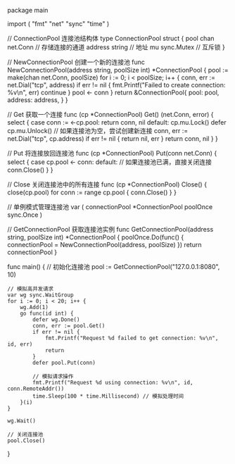 package main

import (
	"fmt"
	"net"
	"sync"
	"time"
)

// ConnectionPool 连接池结构体
type ConnectionPool struct {
	pool    chan net.Conn // 存储连接的通道
	address string        // 地址
	mu      sync.Mutex    // 互斥锁
}

// NewConnectionPool 创建一个新的连接池
func NewConnectionPool(address string, poolSize int) *ConnectionPool {
	pool := make(chan net.Conn, poolSize)
	for i := 0; i < poolSize; i++ {
		conn, err := net.Dial("tcp", address)
		if err != nil {
			fmt.Printf("Failed to create connection: %v\n", err)
			continue
		}
		pool <- conn
	}
	return &ConnectionPool{
		pool:    pool,
		address: address,
	}
}

// Get 获取一个连接
func (cp *ConnectionPool) Get() (net.Conn, error) {
	select {
	case conn := <-cp.pool:
		return conn, nil
	default:
		cp.mu.Lock()
		defer cp.mu.Unlock()
		// 如果连接池为空，尝试创建新连接
		conn, err := net.Dial("tcp", cp.address)
		if err != nil {
			return nil, err
		}
		return conn, nil
	}
}

// Put 将连接放回连接池
func (cp *ConnectionPool) Put(conn net.Conn) {
	select {
	case cp.pool <- conn:
	default:
		// 如果连接池已满，直接关闭连接
		conn.Close()
	}
}

// Close 关闭连接池中的所有连接
func (cp *ConnectionPool) Close() {
	close(cp.pool)
	for conn := range cp.pool {
		conn.Close()
	}
}

// 单例模式管理连接池
var (
	connectionPool *ConnectionPool
	poolOnce       sync.Once
)

// GetConnectionPool 获取连接池实例
func GetConnectionPool(address string, poolSize int) *ConnectionPool {
	poolOnce.Do(func() {
		connectionPool = NewConnectionPool(address, poolSize)
	})
	return connectionPool
}

func main() {
	// 初始化连接池
	pool := GetConnectionPool("127.0.0.1:8080", 10)

	// 模拟高并发请求
	var wg sync.WaitGroup
	for i := 0; i < 20; i++ {
		wg.Add(1)
		go func(id int) {
			defer wg.Done()
			conn, err := pool.Get()
			if err != nil {
				fmt.Printf("Request %d failed to get connection: %v\n", id, err)
				return
			}
			defer pool.Put(conn)

			// 模拟请求操作
			fmt.Printf("Request %d using connection: %v\n", id, conn.RemoteAddr())
			time.Sleep(100 * time.Millisecond) // 模拟处理时间
		}(i)
	}

	wg.Wait()

	// 关闭连接池
	pool.Close()
}